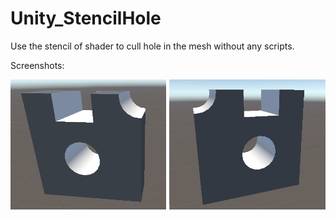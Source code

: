 # Unity_StencilHole
Use the stencil of shader to cull hole in the mesh without any scripts.

Screenshots:

![](https://raw.githubusercontent.com/chenyong2github/Unity_StencilHole/master/Screenshots/1.png)